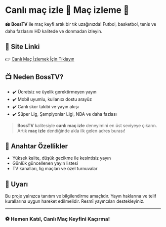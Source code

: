# Canlı maç izle 👑 Maç izleme 👑

🏟️ **BossTV** ile maç keyfi artık bir tık uzağınızda! Futbol, basketbol, tenis ve daha fazlasını HD kalitede ve donmadan izleyin.  

## 🔗 Site Linki

👉 [Canlı Maç İzlemek İçin Tıklayın](https://bosstv1.com/)

## 📺 Neden BossTV?

- ✔️ Ücretsiz ve üyelik gerektirmeyen yayın
- ✔️ Mobil uyumlu, kullanıcı dostu arayüz
- ✔️ Canlı skor takibi ve yayın akışı
- ✔️ Süper Lig, Şampiyonlar Ligi, NBA ve daha fazlası

> **BossTV** kalitesiyle **canlı maç izle** deneyimini en üst seviyeye çıkarın. Artık **maç izle** dendiğinde akla ilk gelen adres burası!

## 🚀 Anahtar Özellikler

- Yüksek kalite, düşük gecikme ile kesintisiz yayın  
- Günlük güncellenen yayın listesi  
- TV kanalları, lig maçları ve özel turnuvalar

## 📌 Uyarı

Bu proje yalnızca tanıtım ve bilgilendirme amaçlıdır. Yayın haklarına ve telif kurallarına uygun hareket edilmelidir. Resmî yayıncıları destekleyiniz.

---

### ⚽ Hemen Katıl, Canlı Maç Keyfini Kaçırma!
